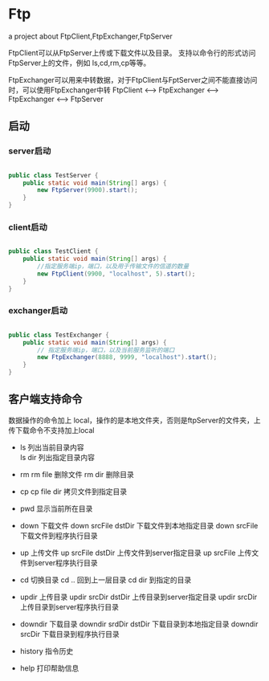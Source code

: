 # Ftp
a project about FtpClient,FtpExchanger,FtpServer

FtpClient可以从FtpServer上传或下载文件以及目录。
  支持以命令行的形式访问FtpServer上的文件，例如 ls,cd,rm,cp等等。
  
FtpExchanger可以用来中转数据，对于FtpClient与FptServer之间不能直接访问时，可以使用FtpExchanger中转
   FtpClient <--> FtpExchanger <--> FtpExchanger <--> FtpServer
   
## 启动

### server启动
```java

public class TestServer {
    public static void main(String[] args) {
        new FtpServer(9900).start();
    }
}

```
### client启动
```java

public class TestClient {
    public static void main(String[] args) {
        //指定服务端ip，端口，以及用于传输文件的信道的数量
        new FtpClient(9900, "localhost", 5).start();
    }
}
```
### exchanger启动
```java

public class TestExchanger {
    public static void main(String[] args) {
        // 指定服务端ip，端口，以及当前服务监听的端口
        new FtpExchanger(8888, 9999, "localhost").start();
    }
}
```
   
## 客户端支持命令

数据操作的命令加上 local，操作的是本地文件夹，否则是ftpServer的文件夹，上传下载命令不支持加上local

* ls
 列出当前目录内容  
  ls dir 列出指定目录内容         
* rm
  rm file 删除文件
  rm dir  删除目录
* cp
  cp file dir 拷贝文件到指定目录
* pwd 显示当前所在目录
* down  下载文件
   down srcFile dstDir 下载文件到本地指定目录
   down srcFile   下载文件到程序执行目录
* up 上传文件
   up srcFile dstDir 上传文件到server指定目录
   up srcFile  上传文件到server程序执行目录
* cd  切换目录
   cd .. 回到上一层目录
   cd dir 到指定的目录
* updir 上传目录
   updir srcDir dstDir 上传目录到server指定目录
   updir srcDir  上传目录到server程序执行目录
* downdir 下载目录
   downdir srdDir dstDir 下载目录到本地指定目录
   downdir srcDir 下载目录到程序执行目录
   
* history  指令历史
* help 打印帮助信息
                                            
